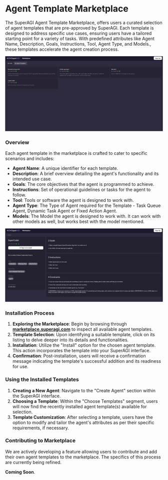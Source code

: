 # Agent Template Marketplace

The SuperAGI Agent Template Marketplace, offers users a curated selection of agent templates that are pre-approved by SuperAGI. Each template is designed to address specific use cases, ensuring users have a tailored starting point for a variety of tasks. With predefined attributes like Agent Name, Description, Goals, Instructions, Tool, Agent Type, and Models., these templates accelerate the agent creation process.

![Untitled](/../assets/images/agent_template_marketplace1.png)

### **Overview**

Each agent template in the marketplace is crafted to cater to specific scenarios and includes:

- **Agent Name**: A unique identifier for each template.
- **Description**: A brief overview detailing the agent's functionality and its intended use case.
- **Goals**: The core objectives that the agent is programmed to achieve.
- **Instructions**: Set of operational guidelines or tasks for the agent to follow.
- **Tool**: Tools or software the agent is designed to work with.
- **Agent Type**: The Type of Agent required for the Template - Task Queue Agent, Dynamic Task Agent or Fixed Action Agent.
- **Models**: The Model the agent is designed to work with. It can work with other models as well, but works best with the model mentioned.

![Untitled](/../assets/images/agent_template_marketplace2.png)

### **Installation Process**

1. **Exploring the Marketplace**: Begin by browsing through **[marketplace.superagi.com](https://marketplace.superagi.com/)** to inspect all available agent templates.
2. **Template Selection**: Upon identifying a suitable template, click on its listing to delve deeper into its details and functionalities.
3. **Installation**: Utilize the "Install" option for the chosen agent template. This action incorporates the template into your SuperAGI interface.
4. **Confirmation**: Post-installation, users will receive a confirmation message indicating the template's successful addition and its readiness for use.

### **Using the Installed Templates**

1. **Creating a New Agent**: Navigate to the "Create Agent" section within the SuperAGI interface.
2. **Choosing a Template**: Within the "Choose Templates" segment, users will now find the recently installed agent template(s) available for selection.
3. **Template Customization**: After selecting a template, users have the option to modify and tailor the agent's attributes as per their specific requirements, if necessary.

### **Contributing to Marketplace**

We are actively developing a feature allowing users to contribute and add their own agent templates to the marketplace. The specifics of this process are currently being refined. 

**Coming Soon**.